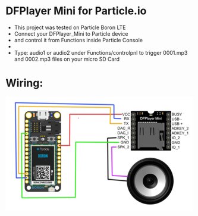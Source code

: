 # DFPlayer Mini for Particle.io

* This project was tested on Particle Boron LTE
* Connect your DFPlayer_Mini to Particle device
* and control it from Functions inside Particle Console
*
* Type: audio1 or audio2 under Functions/controlpnl to trigger 0001.mp3 and 0002.mp3 files on your micro SD Card

# Wiring:


![](https://github.com/codev3rt/dfplayer_mini_for_particle.io/blob/master/DFPlayer_Mini_For_Particle.png)
